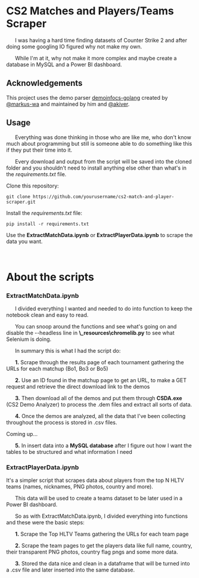 # CS2 Matches and Players/Teams Scraper

&nbsp;&nbsp;&nbsp;&nbsp;&nbsp;&nbsp;I was having a hard time finding datasets of Counter Strike 2 and after doing some googling IO figured why not make my own. 

&nbsp;&nbsp;&nbsp;&nbsp;&nbsp;&nbsp;While I'm at it, why not make it more complex and maybe create a database in MySQL and a Power BI dashboard.

## Acknowledgements
This project uses the demo parser [demoinfocs-golang](https://github.com/markus-wa/demoinfocs-golang) created by [@markus-wa](https://github.com/markus-wa) and maintained by him and [@akiver](https://github.com/akiver).

## Usage
&nbsp;&nbsp;&nbsp;&nbsp;&nbsp;&nbsp;Everything was done thinking in those who are like me, who don't know much about programming but still is someone able to do something like this if they put their time into it.

&nbsp;&nbsp;&nbsp;&nbsp;&nbsp;&nbsp;Every download and output from the script will be saved into the cloned folder and you shouldn't need to install anything else other than what's in the _requirements.txt_ file.


Clone this repository:
```
git clone https://github.com/yourusername/cs2-match-and-player-scraper.git
```
Install the _requirements.txt_ file:
```
pip install -r requirements.txt
```
Use the **ExtractMatchData.ipynb** or **ExtractPlayerData.ipynb** to scrape the data you want.

&nbsp;

# About the scripts

### **ExtractMatchData.ipynb**
&nbsp;&nbsp;&nbsp;&nbsp;&nbsp;&nbsp;I divided everything I wanted and needed to do into function to keep the notebook clean and easy to read.

&nbsp;&nbsp;&nbsp;&nbsp;&nbsp;&nbsp;You can snoop around the functions and see what's going on and disable the --headless line in **\\_resources\chromelib.py** to see what Selenium is doing.

&nbsp;&nbsp;&nbsp;&nbsp;&nbsp;&nbsp;In summary this is what I had the script do:

&nbsp;&nbsp;&nbsp;&nbsp;&nbsp;&nbsp;**1.** Scrape through the results page of each tournament gathering the URLs for each matchup (Bo1, Bo3 or Bo5)

&nbsp;&nbsp;&nbsp;&nbsp;&nbsp;&nbsp;**2.** Use an ID found in the matchup page to get an URL, to make a GET request and retrieve the direct download link to the demos

&nbsp;&nbsp;&nbsp;&nbsp;&nbsp;&nbsp;**3.** Then download all of the demos and put them through **CSDA.exe** (CS2 Demo Analyzer) to process the .dem files and extract all sorts of data.

&nbsp;&nbsp;&nbsp;&nbsp;&nbsp;&nbsp;**4.** Once the demos are analyzed, all the data that I've been collecting throughout the process is stored in .csv files.

Coming up...

&nbsp;&nbsp;&nbsp;&nbsp;&nbsp;&nbsp;**5.** In insert data into a **MySQL database** after I figure out how I want the tables to be structured and what information I need


### **ExtractPlayerData.ipynb**
It's a simpler script that scrapes data about players from the top N HLTV teams (names, nicknames, PNG photos, country and more).

&nbsp;&nbsp;&nbsp;&nbsp;&nbsp;&nbsp;This data will be used to create a teams dataset to be later used in a Power BI dashboard.

&nbsp;&nbsp;&nbsp;&nbsp;&nbsp;&nbsp;So as with ExtractMatchData.ipynb, I divided everything into functions and these were the basic steps:

&nbsp;&nbsp;&nbsp;&nbsp;&nbsp;&nbsp;**1.** Scrape the Top HLTV Teams gathering the URLs for each team page

&nbsp;&nbsp;&nbsp;&nbsp;&nbsp;&nbsp;**2.** Scrape the team pages to get the players data like full name, country, their transparent PNG photos, country flag pngs and some more data.

&nbsp;&nbsp;&nbsp;&nbsp;&nbsp;&nbsp;**3.** Stored the data nice and clean in a dataframe that will be turned into a .csv file and later inserted into the same database.






